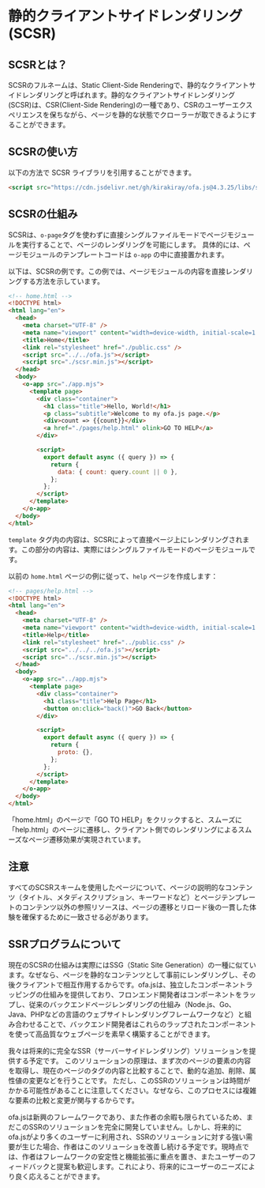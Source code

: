 # 静的クライアントサイドレンダリング (SCSR)

## SCSRとは？

SCSRのフルネームは、Static Client-Side Renderingで、静的なクライアントサイドレンダリングと呼ばれます。静的なクライアントサイドレンダリング(SCSR)は、CSR(Client-Side Rendering)の一種であり、CSRのユーザーエクスペリエンスを保ちながら、ページを静的な状態でクローラーが取できるようにすることができます。

## SCSRの使い方

以下の方法で SCSR ライブラリを引用することができます。

```html
<script src="https://cdn.jsdelivr.net/gh/kirakiray/ofa.js@4.3.25/libs/scsr/dist/scsr.min.js"></script>
```

## SCSRの仕組み

SCSRは、`o-page`タグを使わずに直接シングルファイルモードでページモジュールを実行することで、ページのレンダリングを可能にします。 具体的には、ページモジュールのテンプレートコードは `o-app` の中に直接置かれます。

以下は、SCSRの例です。この例では、ページモジュールの内容を直接レンダリングする方法を示しています。

```html
<!-- home.html -->
<!DOCTYPE html>
<html lang="en">
  <head>
    <meta charset="UTF-8" />
    <meta name="viewport" content="width=device-width, initial-scale=1.0" />
    <title>Home</title>
    <link rel="stylesheet" href="./public.css" />
    <script src="../../ofa.js"></script>
    <script src="./scsr.min.js"></script>
  </head>
  <body>
    <o-app src="./app.mjs">
      <template page>
        <div class="container">
          <h1 class="title">Hello, World!</h1>
          <p class="subtitle">Welcome to my ofa.js page.</p>
          <div>count => {{count}}</div>
          <a href="./pages/help.html" olink>GO TO HELP</a>
        </div>

        <script>
          export default async ({ query }) => {
            return {
              data: { count: query.count || 0 },
            };
          };
        </script>
      </template>
    </o-app>
  </body>
</html>
```

`template` タグ内の内容は、SCSRによって直接ページ上にレンダリングされます。この部分の内容は、実際にはシングルファイルモードのページモジュールです。

以前の `home.html` ページの例に従って、`help` ページを作成します：

```html
<!-- pages/help.html -->
<!DOCTYPE html>
<html lang="en">
  <head>
    <meta charset="UTF-8" />
    <meta name="viewport" content="width=device-width, initial-scale=1.0" />
    <title>Help</title>
    <link rel="stylesheet" href="../public.css" />
    <script src="../../../ofa.js"></script>
    <script src="../scsr.min.js"></script>
  </head>
  <body>
    <o-app src="../app.mjs">
      <template page>
        <div class="container">
          <h1 class="title">Help Page</h1>
          <button on:click="back()">GO Back</button>
        </div>

        <script>
          export default async ({ query }) => {
            return {
              proto: {},
            };
          };
        </script>
      </template>
    </o-app>
  </body>
</html>

```

「home.html」のページで「GO TO HELP」をクリックすると、スムーズに「help.html」のページに遷移し、クライアント側でのレンダリングによるスムーズなページ遷移効果が実現されています。

## 注意

すべてのSCSRスキームを使用したページについて、ページの説明的なコンテンツ（タイトル、メタディスクリプション、キーワードなど）とページテンプレートのコンテンツ以外の参照リソースは、ページの遷移とリロード後の一貫した体験を確保するために一致させる必があります。

## SSRプログラムについて

現在のSCSRの仕組みは実際にはSSG（Static Site Generation）の一種に似ています。なぜなら、ページを静的なコンテンツとして事前にレンダリングし、その後クライアントで相互作用するからです。ofa.jsは、独立したコンポーネントラッピングの仕組みを提供しており、フロンエンド開発者はコンポーネントをラップし、従来のバックエンドページレンダリングの仕組み（Node.js、Go、Java、PHPなどの言語のウェブサイトレンダリングフレームワークなど）と組み合わせることで、バックエンド開発者はこれらのラップされたコンポーネントを使って高品質なウェブページを素早く構築することができます。

我々は将来的に完全なSSR（サーバーサイドレンダリング）ソリューションを提供する予定です。 このソリューションの原理は、まず次のページの要素の内容を取得し、現在のページのタグの内容と比較することで、動的な追加、削除、属性値の変更などを行うことです。 ただし、このSSRのソリューションは時間がかかる可能性があることに注意してください。なぜなら、このプロセスには複雑な要素の比較と変更が関与するからです。

ofa.jsは新興のフレームワークであり、また作者の余暇も限られているため、まだこのSSRのソリューションを完全に開発していません。しかし、将来的にofa.jsがより多くのユーザーに利用され、SSRのソリューションに対する強い需要が生じた場合、作者はこのソリューショを改善し続ける予定です。現時点では、作者はフレームワークの安定性と機能拡張に重点を置き、またユーザーのフィードバックと提案も歓迎します。これにより、将来的にユーザーのニーズにより良く応えることができます。